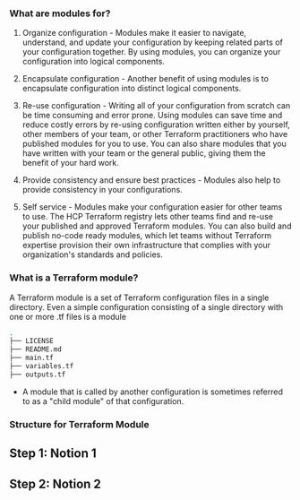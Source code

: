 

### What are modules for?

1. Organize configuration - Modules make it easier to navigate, understand, and update your configuration by keeping related parts of your configuration together. By using modules, you can organize your configuration into logical components.

2. Encapsulate configuration - Another benefit of using modules is to encapsulate configuration into distinct logical components. 

3. Re-use configuration - Writing all of your configuration from scratch can be time consuming and error prone. Using modules can save time and reduce costly errors by re-using configuration written either by yourself, other members of your team, or other Terraform practitioners who have published modules for you to use. You can also share modules that you have written with your team or the general public, giving them the benefit of your hard work.

3. Provide consistency and ensure best practices - Modules also help to provide consistency in your configurations. 

4. Self service - Modules make your configuration easier for other teams to use. The HCP Terraform registry lets other teams find and re-use your published and approved Terraform modules. You can also build and publish no-code ready modules, which let teams without Terraform expertise provision their own infrastructure that complies with your organization's standards and policies.

### What is a Terraform module?

A Terraform module is a set of Terraform configuration files in a single directory. Even a simple configuration consisting of a single directory with one or more .tf files is a module


```bash
.
├── LICENSE
├── README.md
├── main.tf
├── variables.tf
├── outputs.tf

```


- A module that is called by another configuration is sometimes referred to as a "child module" of that configuration.




### Structure for Terraform Module

## Step 1: Notion 1

## Step 2: Notion 2